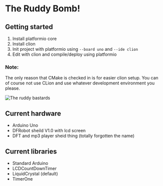 # The Ruddy Bomb!

## Getting started

1) Install platformio core
2) Install clion
3) Init project with platformio using `--board uno` and `--ide clion` 
3) Edit with clion and compile/deploy using platformio

### Note:

The only reason that CMake is checked in is for easier clion setup. You can of course not use CLion and use whatever development environment you please.

![The ruddy bastards](http://rub.printmighty.co.nz/assets/Uploads/_resampled/xSetWidth846-webstorebanner4.png.pagespeed.ic.LG9ZfQe-v2.png)

## Current hardware
- Arduino Uno
- DFRobot sheild V1.0 with lcd screen
- DFT and mp3 player sheid thing (totally forgotten the name)

## Current libraries

- Standard Arduino
- LCDCountDownTimer
- LiquidCrystal (default)
- TimerOne
